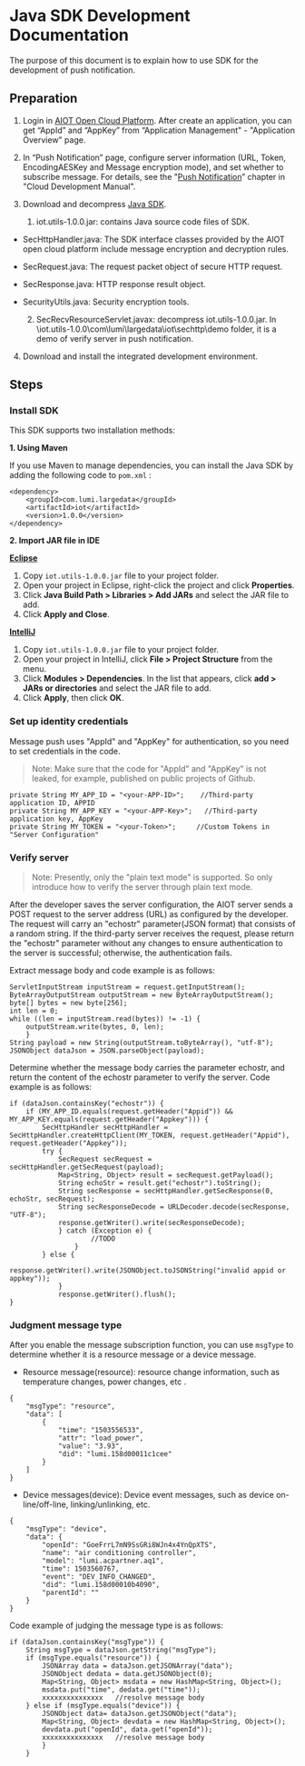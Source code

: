 # Java SDK Development Documentation

The purpose of this document is to explain how to use SDK for the development of push notification. 



## Preparation

1. Login in [AIOT Open Cloud Platform](https://opencloud.aqara.cn/). After create an application, you can get “AppId” and “AppKey” from “Application Management" - "Application Overview" page.

2. In “Push Notification” page, configure server information (URL, Token, EncodingAESKey and Message encryption mode), and set whether to subscribe message. For details, see the "[Push Notification](http://docs.opencloud.aqara.com/en/development/cloud-development/#_10)” chapter in "Cloud Development Manual".

3. Download and decompress [Java SDK](http://cdn.cnbj2.fds.api.mi-img.com/cdn/aiot/sdk/aiot_sdk_message_java_v0.3.zip).

   1) iot.utils-1.0.0.jar: contains Java source code files of SDK.

- SecHttpHandler.java: The SDK interface classes provided by the AIOT open cloud platform include message encryption and decryption rules.

- SecRequest.java: The request packet object of secure HTTP request.

- SecResponse.java: HTTP response result object.

- SecurityUtils.java: Security encryption tools.

  2) SecRecvResourceServlet.javax: decompress  iot.utils-1.0.0.jar. In \iot.utils-1.0.0\com\lumi\largedata\iot\sechttp\demo folder, it is a demo of verify server in push notification.

4. Download and install the integrated development environment.



## Steps

### Install SDK

This SDK supports two installation methods:

**1. Using Maven**

If you use Maven to manage dependencies, you can install the Java SDK by adding the following code to `pom.xml` :

```
<dependency>
    <groupId>com.lumi.largedata</groupId>
    <artifactId>iot</artifactId>
    <version>1.0.0</version>
</dependency>
```



**2. Import JAR file in IDE**

**<u>Eclipse</u>**

1. Copy `iot.utils-1.0.0.jar` file to your project folder.
2. Open your project in Eclipse, right-click the project and click **Properties**.
3. Click **Java Build Path > Libraries > Add JARs** and select the JAR file to add.
4. Click **Apply and Close**. 



**<u>IntelliJ</u>**

1. Copy `iot.utils-1.0.0.jar` file to your project folder.
2. Open your project in IntelliJ, click **File > Project Structure** from the menu.
3. Click **Modules > Dependencies**. In the list that appears, click **add > JARs or directories** and select the JAR file to add.
4. Click **Apply**, then click **OK**.





### Set up identity credentials

Message push uses "AppId" and "AppKey" for authentication, so you need to set credentials in the code.

> Note: Make sure that the code for "AppId" and "AppKey" is not leaked, for example, published on public projects of Github.

```
private String MY_APP_ID = "<your-APP-ID>";    //Third-party application ID, APPID
private String MY_APP_KEY = "<your-APP-Key>";   //Third-party application key, AppKey
private String MY_TOKEN = "<your-Token>";     //Custom Tokens in "Server Configuration"
```



### Verify server

> Note: Presently, only the "plain text mode" is supported. So only introduce how to verify the server through plain text mode.

After the developer saves the server configuration, the AIOT server sends a POST request to the server address (URL) as configured by the developer. The request will carry an "echostr" parameter(JSON format) that consists of a random string. If the third-party server receives the request, please return the "echostr" parameter without any changes to ensure authentication to the server is successful; otherwise, the authentication fails.

Extract message body and code example is as follows:

```
ServletInputStream inputStream = request.getInputStream();
ByteArrayOutputStream outputStream = new ByteArrayOutputStream();
byte[] bytes = new byte[256];
int len = 0;
while ((len = inputStream.read(bytes)) != -1) {
    outputStream.write(bytes, 0, len);
    }
String payload = new String(outputStream.toByteArray(), "utf-8");
JSONObject dataJson = JSON.parseObject(payload);    
```

Determine whether the message body carries the parameter echostr, and return the content of the echostr parameter to verify the server. Code example is as follows:

```
if (dataJson.containsKey("echostr")) {        
    if (MY_APP_ID.equals(request.getHeader("Appid")) && MY_APP_KEY.equals(request.getHeader("Appkey"))) {      
        SecHttpHandler secHttpHandler = SecHttpHandler.createHttpClient(MY_TOKEN, request.getHeader("Appid"), request.getHeader("Appkey"));   
        try {
            SecRequest secRequest = secHttpHandler.getSecRequest(payload);
            Map<String, Object> result = secRequest.getPayload();
            String echoStr = result.get("echostr").toString();    
            String secResponse = secHttpHandler.getSecResponse(0, echoStr, secRequest);  
            String secResponseDecode = URLDecoder.decode(secResponse, "UTF-8");
            response.getWriter().write(secResponseDecode);   
            } catch (Exception e) {
                    //TODO
                }
        } else {               
            response.getWriter().write(JSONObject.toJSONString("invalid appid or appkey"));
            }
            response.getWriter().flush();
}
```



### Judgment message type

After you enable the message subscription function, you can use `msgType` to determine whether it is a resource message or a device message.

- Resource message(resource): resource change information, such as temperature changes, power changes, etc .

```
{
    "msgType": "resource", 
    "data": [
        {
            "time": "1503556533", 
            "attr": "load_power", 
            "value": "3.93", 
            "did": "lumi.158d00011c1cee"
        }
    ]
}
```

- Device messages(device): Device event messages, such as device on-line/off-line, linking/unlinking, etc.

```
{
    "msgType": "device", 
    "data": {
        "openId": "GoeFrrL7mN9SsGRi8WJn4x4YnQpXTS", 
        "name": "air conditioning controller", 
        "model": "lumi.acpartner.aq1", 
        "time": 1503560767, 
        "event": "DEV_INFO_CHANGED", 
        "did": "lumi.158d00010b4090", 
        "parentId": ""
    }
}
```

Code example of judging the message type is as follows:

    if (dataJson.containsKey("msgType")) {   
        String msgType = dataJson.getString("msgType");
        if (msgType.equals("resource")) {
            JSONArray data = dataJson.getJSONArray("data");
            JSONObject dedata = data.getJSONObject(0);
            Map<String, Object> msdata = new HashMap<String, Object>();
            msdata.put("time", dedata.get("time"));
            xxxxxxxxxxxxxxx   //resolve message body
        } else if (msgType.equals("device")) {
            JSONObject data= dataJson.getJSONObject("data");
            Map<String, Object> devdata = new HashMap<String, Object>();
            devdata.put("openId", data.get("openId"));
            xxxxxxxxxxxxxxx   //resolve message body
            }
        }

